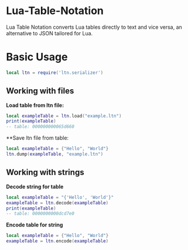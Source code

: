 # Lua-Table-Notation
Lua Table Notation converts Lua tables directly to text and vice versa, an alternative to JSON tailored for Lua.

# Basic Usage

```lua
local ltn = require('ltn.serializer')
```

## Working with files

**Load table from ltn file:**
```lua
local exampleTable = ltn.load("example.ltn")
print(exampleTable)
-- table: 000000000065d660
```

**Save ltn file from table:
```lua
local exampleTable = {"Hello", "World"}
ltn.dump(exampleTable, "example.ltn")
```
## Working with strings

**Decode string for table**
```lua
local exampleTable = "{'Hello', 'World'}"
exampleTable = ltn.decode(exampleTable)
print(exampleTable)
-- table: 0000000000dcd7e0
```

**Encode table for string**
```lua
local exampleTable = {"Hello", "World"}
exampleTable = ltn.encode(exampleTable)
```

